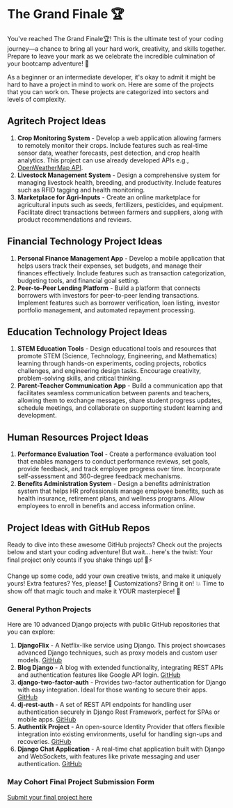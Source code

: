 # The Grand Finale 🏆
You've reached The Grand Finale🏆! This is the ultimate test of your coding journey—a chance to bring all your hard work, creativity, and skills together. Prepare to leave your mark as we celebrate the incredible culmination of your bootcamp adventure! 🎉

As a beginner or an intermediate developer, it's okay to admit it might be hard to have a project in mind to work on. Here are some of the projects that you can work on. These projects are categorized into sectors and levels of complexity.

## Agritech Project Ideas

1. **Crop Monitoring System** - Develop a web application allowing farmers to remotely monitor their crops. Include features such as real-time sensor data, weather forecasts, pest detection, and crop health analytics. This project can use already developed APIs e.g., [OpenWeatherMap API](https://openweathermap.org/api).
2. **Livestock Management System** - Design a comprehensive system for managing livestock health, breeding, and productivity. Include features such as RFID tagging and health monitoring.
3. **Marketplace for Agri-Inputs** - Create an online marketplace for agricultural inputs such as seeds, fertilizers, pesticides, and equipment. Facilitate direct transactions between farmers and suppliers, along with product recommendations and reviews.

## Financial Technology Project Ideas

1. **Personal Finance Management App** - Develop a mobile application that helps users track their expenses, set budgets, and manage their finances effectively. Include features such as transaction categorization, budgeting tools, and financial goal setting.
2. **Peer-to-Peer Lending Platform** - Build a platform that connects borrowers with investors for peer-to-peer lending transactions. Implement features such as borrower verification, loan listing, investor portfolio management, and automated repayment processing.

## Education Technology Project Ideas

1. **STEM Education Tools** - Design educational tools and resources that promote STEM (Science, Technology, Engineering, and Mathematics) learning through hands-on experiments, coding projects, robotics challenges, and engineering design tasks. Encourage creativity, problem-solving skills, and critical thinking.
2. **Parent-Teacher Communication App** - Build a communication app that facilitates seamless communication between parents and teachers, allowing them to exchange messages, share student progress updates, schedule meetings, and collaborate on supporting student learning and development.

## Human Resources Project Ideas

1. **Performance Evaluation Tool** - Create a performance evaluation tool that enables managers to conduct performance reviews, set goals, provide feedback, and track employee progress over time. Incorporate self-assessment and 360-degree feedback mechanisms.
2. **Benefits Administration System** - Design a benefits administration system that helps HR professionals manage employee benefits, such as health insurance, retirement plans, and wellness programs. Allow employees to enroll in benefits and access information online.

## Project Ideas with GitHub Repos

Ready to dive into these awesome GitHub projects? Check out the projects below and start your coding adventure! But wait... here's the twist: Your final project only counts if you shake things up! 🎨⚡

Change up some code, add your own creative twists, and make it uniquely yours! Extra features? Yes, please! 🚀 Customizations? Bring it on! 💥 Time to show off that magic touch and make it YOUR masterpiece! 🎉

### General Python Projects

Here are 10 advanced Django projects with public GitHub repositories that you can explore:

1. **DjangoFlix** - A Netflix-like service using Django. This project showcases advanced Django techniques, such as proxy models and custom user models. [GitHub](https://github.com/codingforentrepreneurs/DjangoFlix)
2. **Blog Django** - A blog with extended functionality, integrating REST APIs and authentication features like Google API login. [GitHub](https://github.com/Trianglium/blango)
3. **django-two-factor-auth** - Provides two-factor authentication for Django with easy integration. Ideal for those wanting to secure their apps. [GitHub](https://github.com/jazzband/django-two-factor-auth)
4. **dj-rest-auth** - A set of REST API endpoints for handling user authentication securely in Django Rest Framework, perfect for SPAs or mobile apps. [GitHub](https://github.com/iMerica/dj-rest-auth)
5. **Authentik Project** - An open-source Identity Provider that offers flexible integration into existing environments, useful for handling sign-ups and recoveries. [GitHub](https://github.com/goauthentik/authentik)
6. **Django Chat Application** - A real-time chat application built with Django and WebSockets, with features like private messaging and user authentication. [GitHub](https://github.com/andrewgodwin/channels-examples)

### May Cohort Final Project Submission Form

[Submit your final project here](https://forms.gle/zjWWLdn6FaXLh1kJ8)
